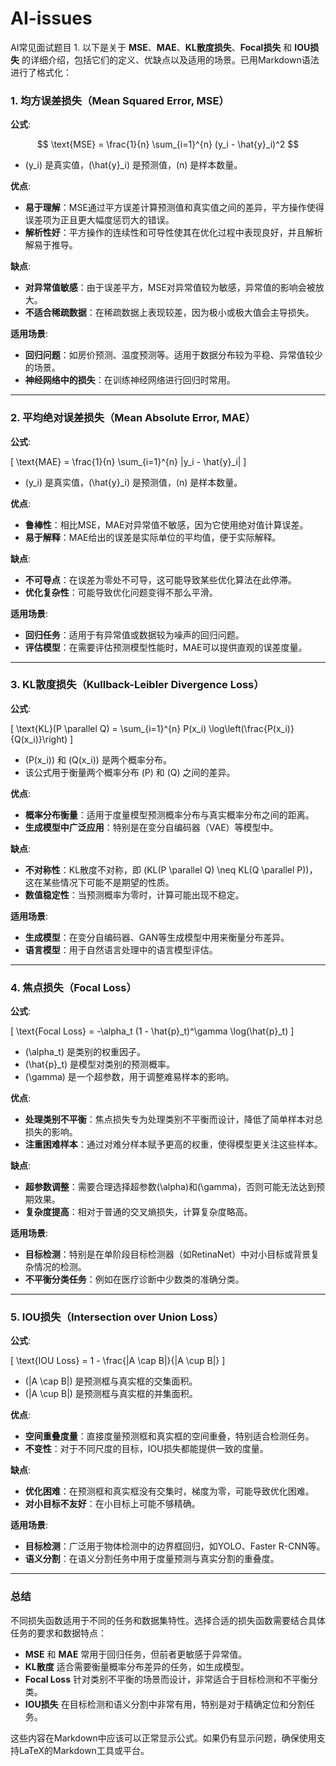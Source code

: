 # AI-issues
AI常见面试题目
1.
以下是关于 **MSE**、**MAE**、**KL散度损失**、**Focal损失** 和 **IOU损失** 的详细介绍，包括它们的定义、优缺点以及适用的场景。已用Markdown语法进行了格式化：

### 1. 均方误差损失（Mean Squared Error, MSE）

**公式**: 

$$
\text{MSE} = \frac{1}{n} \sum_{i=1}^{n} (y_i - \hat{y}_i)^2
$$


- \(y_i\) 是真实值，\(\hat{y}_i\) 是预测值，\(n\) 是样本数量。

**优点**:
- **易于理解**：MSE通过平方误差计算预测值和真实值之间的差异，平方操作使得误差项为正且更大幅度惩罚大的错误。
- **解析性好**：平方操作的连续性和可导性使其在优化过程中表现良好，并且解析解易于推导。

**缺点**:
- **对异常值敏感**：由于误差平方，MSE对异常值较为敏感，异常值的影响会被放大。
- **不适合稀疏数据**：在稀疏数据上表现较差，因为极小或极大值会主导损失。

**适用场景**:
- **回归问题**：如房价预测、温度预测等。适用于数据分布较为平稳、异常值较少的场景。
- **神经网络中的损失**：在训练神经网络进行回归时常用。

---

### 2. 平均绝对误差损失（Mean Absolute Error, MAE）

**公式**: 

\[
\text{MAE} = \frac{1}{n} \sum_{i=1}^{n} |y_i - \hat{y}_i|
\]

- \(y_i\) 是真实值，\(\hat{y}_i\) 是预测值，\(n\) 是样本数量。

**优点**:
- **鲁棒性**：相比MSE，MAE对异常值不敏感，因为它使用绝对值计算误差。
- **易于解释**：MAE给出的误差是实际单位的平均值，便于实际解释。

**缺点**:
- **不可导点**：在误差为零处不可导，这可能导致某些优化算法在此停滞。
- **优化复杂性**：可能导致优化问题变得不那么平滑。

**适用场景**:
- **回归任务**：适用于有异常值或数据较为噪声的回归问题。
- **评估模型**：在需要评估预测模型性能时，MAE可以提供直观的误差度量。

---

### 3. KL散度损失（Kullback-Leibler Divergence Loss）

**公式**:

\[
\text{KL}(P \parallel Q) = \sum_{i=1}^{n} P(x_i) \log\left(\frac{P(x_i)}{Q(x_i)}\right)
\]

- \(P(x_i)\) 和 \(Q(x_i)\) 是两个概率分布。
- 该公式用于衡量两个概率分布 \(P\) 和 \(Q\) 之间的差异。

**优点**:
- **概率分布衡量**：适用于度量模型预测概率分布与真实概率分布之间的距离。
- **生成模型中广泛应用**：特别是在变分自编码器（VAE）等模型中。

**缺点**:
- **不对称性**：KL散度不对称，即 \(KL(P \parallel Q) \neq KL(Q \parallel P)\)，这在某些情况下可能不是期望的性质。
- **数值稳定性**：当预测概率为零时，计算可能出现不稳定。

**适用场景**:
- **生成模型**：在变分自编码器、GAN等生成模型中用来衡量分布差异。
- **语言模型**：用于自然语言处理中的语言模型评估。

---

### 4. 焦点损失（Focal Loss）

**公式**:

\[
\text{Focal Loss} = -\alpha_t (1 - \hat{p}_t)^\gamma \log(\hat{p}_t)
\]

- \(\alpha_t\) 是类别的权重因子。
- \(\hat{p}_t\) 是模型对类别的预测概率。
- \(\gamma\) 是一个超参数，用于调整难易样本的影响。

**优点**:
- **处理类别不平衡**：焦点损失专为处理类别不平衡而设计，降低了简单样本对总损失的影响。
- **注重困难样本**：通过对难分样本赋予更高的权重，使得模型更关注这些样本。

**缺点**:
- **超参数调整**：需要合理选择超参数\(\alpha\)和\(\gamma\)，否则可能无法达到预期效果。
- **复杂度提高**：相对于普通的交叉熵损失，计算复杂度略高。

**适用场景**:
- **目标检测**：特别是在单阶段目标检测器（如RetinaNet）中对小目标或背景复杂情况的检测。
- **不平衡分类任务**：例如在医疗诊断中少数类的准确分类。

---

### 5. IOU损失（Intersection over Union Loss）

**公式**:

\[
\text{IOU Loss} = 1 - \frac{|A \cap B|}{|A \cup B|}
\]

- \(|A \cap B|\) 是预测框与真实框的交集面积。
- \(|A \cup B|\) 是预测框与真实框的并集面积。

**优点**:
- **空间重叠度量**：直接度量预测框和真实框的空间重叠，特别适合检测任务。
- **不变性**：对于不同尺度的目标，IOU损失都能提供一致的度量。

**缺点**:
- **优化困难**：在预测框和真实框没有交集时，梯度为零，可能导致优化困难。
- **对小目标不友好**：在小目标上可能不够精确。

**适用场景**:
- **目标检测**：广泛用于物体检测中的边界框回归，如YOLO、Faster R-CNN等。
- **语义分割**：在语义分割任务中用于度量预测与真实分割的重叠度。

---

### 总结

不同损失函数适用于不同的任务和数据集特性。选择合适的损失函数需要结合具体任务的要求和数据特点：

- **MSE** 和 **MAE** 常用于回归任务，但前者更敏感于异常值。
- **KL散度** 适合需要衡量概率分布差异的任务，如生成模型。
- **Focal Loss** 针对类别不平衡的场景而设计，非常适合于目标检测和不平衡分类。
- **IOU损失** 在目标检测和语义分割中非常有用，特别是对于精确定位和分割任务。  

这些内容在Markdown中应该可以正常显示公式。如果仍有显示问题，确保使用支持LaTeX的Markdown工具或平台。
